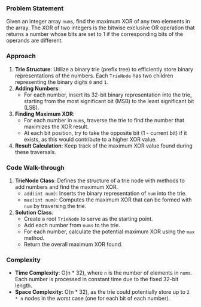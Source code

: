 ### Problem Statement
Given an integer array `nums`, find the maximum XOR of any two elements in the array. The XOR of two integers is the bitwise exclusive OR operation that returns a number whose bits are set to 1 if the corresponding bits of the operands are different.

### Approach
1. **Trie Structure**: Utilize a binary trie (prefix tree) to efficiently store binary representations of the numbers. Each `TrieNode` has two children representing the binary digits `0` and `1`.
2. **Adding Numbers**: 
   - For each number, insert its 32-bit binary representation into the trie, starting from the most significant bit (MSB) to the least significant bit (LSB).
3. **Finding Maximum XOR**:
   - For each number in `nums`, traverse the trie to find the number that maximizes the XOR result.
   - At each bit position, try to take the opposite bit (1 - current bit) if it exists, as this would contribute to a higher XOR value.
4. **Result Calculation**: Keep track of the maximum XOR value found during these traversals.

### Code Walk-through
1. **TrieNode Class**: Defines the structure of a trie node with methods to add numbers and find the maximum XOR.
   - `add(int num)`: Inserts the binary representation of `num` into the trie.
   - `max(int num)`: Computes the maximum XOR that can be formed with `num` by traversing the trie.
2. **Solution Class**: 
   - Create a root `TrieNode` to serve as the starting point.
   - Add each number from `nums` to the trie.
   - For each number, calculate the potential maximum XOR using the `max` method.
   - Return the overall maximum XOR found.

### Complexity
- **Time Complexity**: O(n * 32), where `n` is the number of elements in `nums`. Each number is processed in constant time due to the fixed 32-bit length.
- **Space Complexity**: O(n * 32), as the trie could potentially store up to `2 * n` nodes in the worst case (one for each bit of each number).
